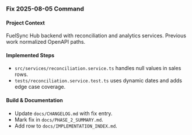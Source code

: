 ### Fix 2025-08-05 Command

#### Project Context
FuelSync Hub backend with reconciliation and analytics services. Previous work normalized OpenAPI paths.

#### Implemented Steps
- `src/services/reconciliation.service.ts` handles null values in sales rows.
- `tests/reconciliation.service.test.ts` uses dynamic dates and adds edge case coverage.

#### Build & Documentation
- Update `docs/CHANGELOG.md` with fix entry.
- Mark fix in `docs/PHASE_2_SUMMARY.md`.
- Add row to `docs/IMPLEMENTATION_INDEX.md`.
